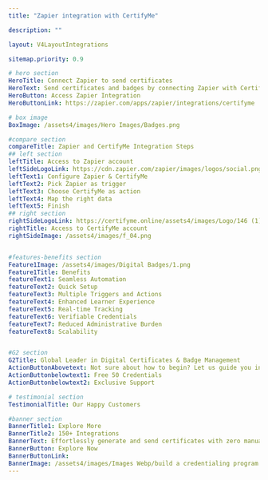 ```yaml
---
title: "Zapier integration with CertifyMe"

description: ""

layout: V4LayoutIntegrations

sitemap.priority: 0.9

# hero section
HeroTitle: Connect Zapier to send certificates
HeroText: Send certificates and badges by connecting Zapier with CertifyMe. Easy to automate creating verifiable certificates and badges for your learning programs.
HeroButton: Access Zapier Integration
HeroButtonLink: https://zapier.com/apps/zapier/integrations/certifyme

# box image
BoxImage: /assets4/images/Hero Images/Badges.png

#compare section
compareTitle: Zapier and CertifyMe Integration Steps
## left section
leftTitle: Access to Zapier account
leftSideLogoLink: https://cdn.zapier.com/zapier/images/logos/social.png
leftText1: Configure Zapier & CertifyMe
leftText2: Pick Zapier as trigger
leftText3: Choose CertifyMe as action
leftText4: Map the right data
leftText5: Finish
## right section
rightSideLogoLink: https://certifyme.online/assets4/images/Logo/146 (1).png
rightTitle: Access to CertifyMe account
rightSideImage: /assets4/images/f_04.png


#features-benefits section
Feature1Image: /assets4/images/Digital Badges/1.png
Feature1Title: Benefits
featureText1: Seamless Automation
featureText2: Quick Setup
featureText3: Multiple Triggers and Actions 
featureText4: Enhanced Learner Experience
featureText5: Real-time Tracking
featureText6: Verifiable Credentials
featureText7: Reduced Administrative Burden
featureText8: Scalability


#G2 section
G2Title: Global Leader in Digital Certificates & Badge Management
ActionButtonAbovetext: Not sure about how to begin? Let us guide you in the right direction!
ActionButtonbelowtext1: Free 50 Credentials
ActionButtonbelowtext2: Exclusive Support

# testimonial section
TestimonialTitle: Our Happy Customers   

#banner section
BannerTitle1: Explore More
BannerTitle2: 150+ Integrations
BannerText: Effortlessly generate and send certificates with zero manual intervention using the most advanced digital credential management software of 2023.
BannerButton: Explore Now
BannerButtonLink: 
BannerImage: /assets4/images/Images Webp/build a credentialing program.webp
---
```


